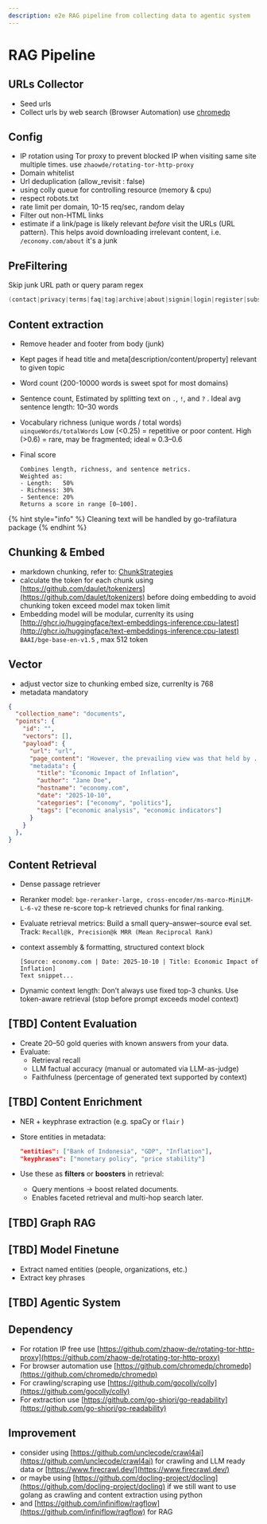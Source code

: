 ```yaml
---
description: e2e RAG pipeline from collecting data to agentic system
---
```


# RAG Pipeline

## URLs Collector

* Seed urls
* Collect urls by web search (Browser Automation) use [chromedp](https://github.com/chromedp/chromedp)

## Config

* IP rotation using Tor proxy to prevent blocked IP when visiting same site multiple times. use `zhaowde/rotating-tor-http-proxy`
* Domain whitelist
* Url deduplication (allow\_revisit : false)
* using colly queue for controlling resource (memory & cpu)
* respect robots.txt
* rate limit per domain, 10-15 req/sec, random delay
* Filter out non-HTML links
* estimate if a link/page is likely relevant _before_ visit the URLs (URL pattern). This helps avoid downloading irrelevant content, i.e. `/economy.com/about` it's a junk

## PreFiltering

Skip junk URL path or query param regex&#x20;

```go
(contact|privacy|terms|faq|tag|archive|about|signin|login|register|subscribe|feedback|cookies|sitemap)
```

## Content extraction

* Remove header and footer from body (junk)
* Kept pages if head title and meta\[description/content/property] relevant to given topic
* Word count (200-10000 words is sweet spot for most domains)
* Sentence count, Estimated by splitting text on `.`, `!`, and `?` . Ideal avg sentence length: 10–30 words
* Vocabulary richness (unique words / total words) `uinqueWords/totalWords` Low (<0.25) = repetitive or poor content. High (>0.6) = rare, may be fragmented; ideal ≈ 0.3–0.6
*   Final score

    ```
    Combines length, richness, and sentence metrics.
    Weighted as:
    - Length:   50%
    - Richness: 30%
    - Sentence: 20%
    Returns a score in range [0–100].
    ```

{% hint style="info" %}
Cleaning text will be handled by go-trafilatura package
{% endhint %}

## Chunking & Embed

* markdown chunking, refer to: [ChunkStrategies](https://nothin.gitbook.io/computing/llm/chunking)
* calculate the token for each chunk using [https://github.com/daulet/tokenizers](https://github.com/daulet/tokenizers) before doing embedding to avoid chunking token exceed model max token limit
* Embedding model will be modular, currenlty its using [http://ghcr.io/huggingface/text-embeddings-inference:cpu-latest](http://ghcr.io/huggingface/text-embeddings-inference:cpu-latest) `BAAI/bge-base-en-v1.5` , max 512 token

## Vector

* adjust vector size to chunking embed size, currenlty is 768
* metadata mandatory

```json
{
  "collection_name": "documents",
  "points": {
    "id": "",        
    "vectors": [],
    "payload": {
      "url": "url",
      "page_content": "However, the prevailing view was that held by ..."
      "metadata": {
        "title": "Economic Impact of Inflation",
        "author": "Jane Doe",
        "hostname": "economy.com",
        "date": "2025-10-10",
        "categories": ["economy", "politics"],
        "tags": ["economic analysis", "economic indicators"]
      }
    }
  },
}
```

## Content Retrieval

* Dense passage retriever
* Reranker model: `bge-reranker-large, cross-encoder/ms-marco-MiniLM-L-6-v2` these re-score top-k retrieved chunks for final ranking.
* Evaluate retrieval metrics: Build a small query–answer–source eval set. Track: `Recall@k, Precision@k MRR (Mean Reciprocal Rank)`
*   context assembly & formatting, structured context block

    ```
    [Source: economy.com | Date: 2025-10-10 | Title: Economic Impact of Inflation]
    Text snippet...
    ```
* Dynamic context length: Don’t always use fixed top-3 chunks. Use token-aware retrieval (stop before prompt exceeds model context)

## \[TBD] Content Evaluation

* Create 20–50 gold queries with known answers from your data.
* Evaluate:
  * Retrieval recall
  * LLM factual accuracy (manual or automated via LLM-as-judge)
  * Faithfulness (percentage of generated text supported by context)

## \[TBD] Content Enrichment

* NER + keyphrase extraction (e.g. spaCy or `flair` )
*   Store entities in metadata:

    ```json
    "entities": ["Bank of Indonesia", "GDP", "Inflation"],
    "keyphrases": ["monetary policy", "price stability"]
    ```
* Use these as **filters** or **boosters** in retrieval:
  * Query mentions → boost related documents.
  * Enables faceted retrieval and multi-hop search later.

## \[TBD] Graph RAG

## \[TBD] Model Finetune

* Extract named entities (people, organizations, etc.)
* Extract key phrases

## \[TBD] Agentic System

## Dependency

* For rotation IP free use [https://github.com/zhaow-de/rotating-tor-http-proxy](https://github.com/zhaow-de/rotating-tor-http-proxy)
* For browser automation use [https://github.com/chromedp/chromedp](https://github.com/chromedp/chromedp)
* For crawling/scraping use [https://github.com/gocolly/colly](https://github.com/gocolly/colly)
* For extraction use [https://github.com/go-shiori/go-readability](https://github.com/go-shiori/go-readability)

## Improvement

* consider using [https://github.com/unclecode/crawl4ai](https://github.com/unclecode/crawl4ai) for crawling and LLM ready data or [https://www.firecrawl.dev/](https://www.firecrawl.dev/)
* or maybe using [https://github.com/docling-project/docling](https://github.com/docling-project/docling) if we still want to use golang as crawling and content extraction using python
* and [https://github.com/infiniflow/ragflow](https://github.com/infiniflow/ragflow) for RAG

